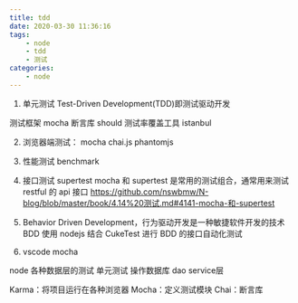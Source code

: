 ```yaml
---
title: tdd
date: 2020-03-30 11:36:16
tags:
    - node
    - tdd
    - 测试
categories:
    - node
---
```

1. 单元测试  Test-Driven Development(TDD)即测试驱动开发

测试框架 mocha
断言库 should
测试率覆盖工具 istanbul

2. 浏览器端测试：
    mocha
    chai.js
    phantomjs

3. 性能测试
benchmark

4. 接口测试
    supertest
    mocha 和 supertest 是常用的测试组合，通常用来测试 restful 的 api 接口
    https://github.com/nswbmw/N-blog/blob/master/book/4.14%20测试.md#4141-mocha-和-supertest
5. Behavior Driven Development，行为驱动开发是一种敏捷软件开发的技术
BDD 使用 nodejs 结合 CukeTest 进行 BDD 的接口自动化测试


6. vscode mocha


node 各种数据层的测试
 单元测试 操作数据库 dao  service层




Karma：将项目运行在各种浏览器
Mocha：定义测试模块
Chai：断言库

